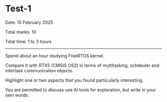 # Test-1

Date: 15 February 2025

Total marks: 10

Total time: 1 to 3 hours

---

Spend about an hour studying FreeRTOS kernel.

Compare it with RTX5 (CMSIS OS2) in terms of multitasking, schdeuler and intertask communication objects.

Highlight one or two aspects that you found particularly interesting.

You are permitted to discuss use AI tools for exploration, but write in your own words.

